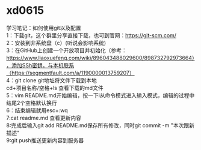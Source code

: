 # xd0615
学习笔记：如何使用git以及配置  
1：下载git，这个群里分享直接下载，也可到官网：https://git-scm.com/  
2：安装到非系统盘（c）(听说会影响系统)  
3：在GitHub上创建一个开放项目并初始化（参考：https://www.liaoxuefeng.com/wiki/896043488029600/898732792973664），添加SSh密钥，与本机联系（https://segmentfault.com/a/1190000013759207）  
4：git clone git地址将文件下载到本地  
   cd+项目名称/空格+ls 查看下载的md文件  
5：vim README.md开始编辑，按一下i从命令模式进入输入模式，编辑的过程中结尾2个空格默认换行    
6：结束编辑就用esc+:wq  
7:cat readme.md 查看更新内容  
8:完成后输入git add README.md保存所有修改，同时git commit -m "本次跟新描述"  
9:git push推送更新内容到服务器
